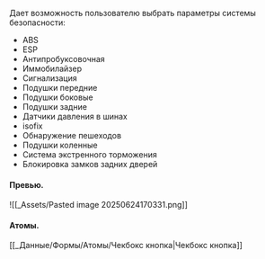 Дает возможность пользователю выбрать параметры системы безопасности:
- ABS
- ESP
- Антипробуксовочная
- Иммобилайзер
- Сигнализация
- Подушки передние
- Подушки боковые
- Подушки задние
- Датчики давления в шинах
- isofix
- Обнаружение пешеходов
- Подушки коленные
- Система экстренного торможения
- Блокировка замков задних дверей
#### Превью.
![[_Assets/Pasted image 20250624170331.png]]

#### Атомы.
[[_Данные/Формы/Атомы/Чекбокс кнопка|Чекбокс кнопка]]